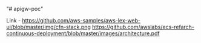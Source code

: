 "# apigw-poc" 

Link - https://github.com/aws-samples/aws-lex-web-ui/blob/master/img/cfn-stack.png
https://github.com/awslabs/ecs-refarch-continuous-deployment/blob/master/images/architecture.pdf